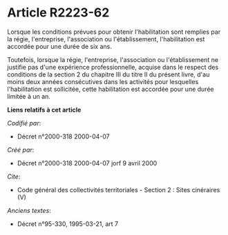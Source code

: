 # Article R2223-62

Lorsque les conditions prévues pour obtenir l'habilitation sont remplies par la régie, l'entreprise, l'association ou
l'établissement, l'habilitation est accordée pour une durée de six ans. 

Toutefois, lorsque la régie, l'entreprise, l'association ou l'établissement ne justifie pas d'une expérience professionnelle,
acquise dans le respect des conditions de la section 2 du chapitre III du titre II du présent livre, d'au moins deux années
consécutives dans les activités pour lesquelles l'habilitation est sollicitée, cette habilitation est accordée pour une durée
limitée à un an.

**Liens relatifs à cet article**

_Codifié par_:

  - Décret n°2000-318 2000-04-07

_Créé par_:

  - Décret n°2000-318 2000-04-07 jorf 9 avril 2000

_Cite_:

  - Code général des collectivités territoriales -  Section 2 : Sites cinéraires  (V)

_Anciens textes_:

  - Décret n°95-330, 1995-03-21, art 7
